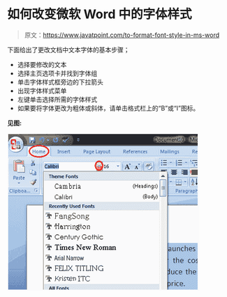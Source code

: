 # 如何改变微软 Word 中的字体样式

> 原文：<https://www.javatpoint.com/to-format-font-style-in-ms-word>

下面给出了更改文档中文本字体的基本步骤；

*   选择要修改的文本
*   选择主页选项卡并找到字体组
*   单击字体样式框旁边的下拉箭头
*   出现字体样式菜单
*   左键单击选择所需的字体样式
*   如果要将字体更改为粗体或斜体，请单击格式栏上的“B”或“I”图标。

**见图:**

![MS Word How to format font style in ms word 1](img/3815c8610eeba03880326f9fe6b71688.png)